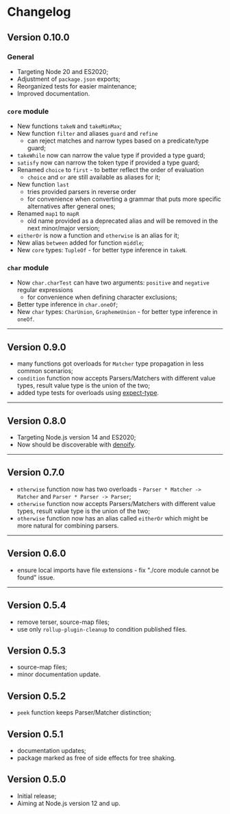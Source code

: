 # Changelog

## Version 0.10.0

### General

- Targeting Node 20 and ES2020;
- Adjustment of `package.json` exports;
- Reorganized tests for easier maintenance;
- Improved documentation.

### `core` module

- New functions `takeN` and `takeMinMax`;
- New function `filter` and aliases `guard` and `refine`
  - can reject matches and narrow types based on a predicate/type guard;
- `takeWhile` now can narrow the value type if provided a type guard;
- `satisfy` now can narrow the token type if provided a type guard;
- Renamed `choice` to `first` - to better reflect the order of evaluation
  - `choice` and `or` are still available as aliases for it;
- New function `last`
  - tries provided parsers in reverse order
  - for convenience when converting a grammar that puts more specific alternatives after general ones;
- Renamed `map1` to `mapR`
  - old name provided as a deprecated alias and will be removed in the next minor/major version;
- `eitherOr` is now a function and `otherwise` is an alias for it;
- New alias `between` added for function `middle`;
- New `core` types: `TupleOf` - for better type inference in `takeN`.

### `char` module

- Now `char.charTest` can have two arguments: `positive` and `negative` regular expressions
  - for convenience when defining character exclusions;
- Better type inference in `char.oneOf`;
- New `char` types: `CharUnion`, `GraphemeUnion` - for better type inference in `oneOf`.

----

## Version 0.9.0

- many functions got overloads for `Matcher` type propagation in less common scenarios;
- `condition` function now accepts Parsers/Matchers with different value types, result value type is the union of the two;
- added type tests for overloads using [expect-type](https://github.com/mmkal/expect-type).

----

## Version 0.8.0

- Targeting Node.js version 14 and ES2020;
- Now should be discoverable with [denoify](https://github.com/garronej/denoify).

----

## Version 0.7.0

- `otherwise` function now has two overloads - `Parser * Matcher -> Matcher` and `Parser * Parser -> Parser`;
- `otherwise` function now accepts Parsers/Matchers with different value types, result value type is the union of the two;
- `otherwise` function now has an alias called `eitherOr` which might be more natural for combining parsers.

----

## Version 0.6.0

- ensure local imports have file extensions - fix "./core module cannot be found" issue.

----

## Version 0.5.4

- remove terser, source-map files;
- use only `rollup-plugin-cleanup` to condition published files.

## Version 0.5.3

- source-map files;
- minor documentation update.

## Version 0.5.2

- `peek` function keeps Parser/Matcher distinction;

## Version 0.5.1

- documentation updates;
- package marked as free of side effects for tree shaking.

## Version 0.5.0

- Initial release;
- Aiming at Node.js version 12 and up.
